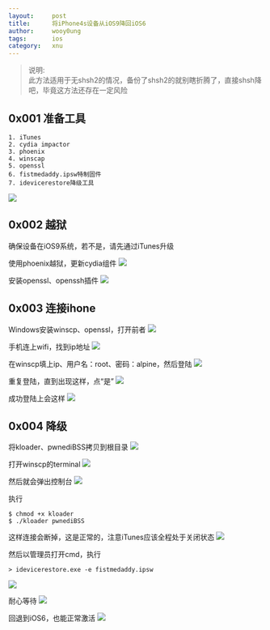 ```yaml
---
layout:     post
title:      将iPhone4s设备从iOS9降回iOS6
author:     wooy0ung
tags: 		ios
category:  	xnu
---
```



>说明:  
>此方法适用于无shsh2的情况，备份了shsh2的就别瞎折腾了，直接shsh降吧，毕竟这方法还存在一定风险  
<!-- more -->


## 0x001 准备工具

```
1. iTunes
2. cydia impactor
3. phoenix
4. winscap
5. openssl
6. fistmedaddy.ipsw特制固件
7. idevicerestore降级工具
```
![](/assets/img/xnu/2018-04-10-iphone4s-downgrade-to6.1.3/0x001.png)


## 0x002 越狱

确保设备在iOS9系统，若不是，请先通过iTunes升级

使用phoenix越狱，更新cydia组件
![](/assets/img/xnu/2018-04-10-iphone4s-downgrade-to6.1.3/0x002.png)

安装openssl、openssh插件
![](/assets/img/xnu/2018-04-10-iphone4s-downgrade-to6.1.3/0x003.png)


## 0x003 连接ihone

Windows安装winscp、openssl，打开前者
![](/assets/img/xnu/2018-04-10-iphone4s-downgrade-to6.1.3/0x004.png)

手机连上wifi，找到ip地址
![](/assets/img/xnu/2018-04-10-iphone4s-downgrade-to6.1.3/0x005.png)

在winscp填上ip、用户名：root、密码：alpine，然后登陆
![](/assets/img/xnu/2018-04-10-iphone4s-downgrade-to6.1.3/0x006.png)

重复登陆，直到出现这样，点“是”
![](/assets/img/xnu/2018-04-10-iphone4s-downgrade-to6.1.3/0x007.png)

成功登陆上会这样
![](/assets/img/xnu/2018-04-10-iphone4s-downgrade-to6.1.3/0x008.png)


## 0x004 降级

将kloader、pwnediBSS拷贝到根目录
![](/assets/img/xnu/2018-04-10-iphone4s-downgrade-to6.1.3/0x009.png)

打开winscp的terminal
![](/assets/img/xnu/2018-04-10-iphone4s-downgrade-to6.1.3/0x010.png)

然后就会弹出控制台
![](/assets/img/xnu/2018-04-10-iphone4s-downgrade-to6.1.3/0x011.png)

执行
```
$ chmod +x kloader
$ ./kloader pwnediBSS
```

这样连接会断掉，这是正常的，注意iTunes应该全程处于关闭状态
![](/assets/img/xnu/2018-04-10-iphone4s-downgrade-to6.1.3/0x012.png)

然后以管理员打开cmd，执行
```
> idevicerestore.exe -e fistmedaddy.ipsw
```
![](/assets/img/xnu/2018-04-10-iphone4s-downgrade-to6.1.3/0x013.png)

耐心等待
![](/assets/img/xnu/2018-04-10-iphone4s-downgrade-to6.1.3/0x014.png)

回退到iOS6，也能正常激活
![](/assets/img/xnu/2018-04-10-iphone4s-downgrade-to6.1.3/0x015.png)